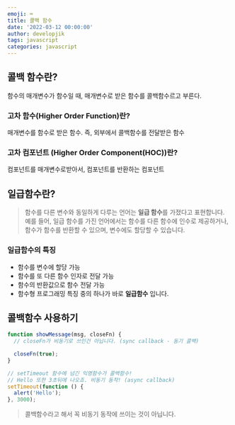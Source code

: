 ```yaml
---
emoji: ⌨
title: 콜백 함수
date: '2022-03-12 00:00:00'
author: developjik
tags: javascript
categories: javascript
---
```


## 콜백 함수란?

함수의 매개변수가 함수일 때, 매개변수로 받은 함수를 콜백함수르고 부른다.

### 고차 함수(Higher Order Function)란?

매개변수를 함수로 받은 함수. 즉, 외부에서 콜백함수를 전달받은 함수

### 고차 컴포넌트 (Higher Order Component(HOC))란?

컴포넌트를 매개변수로받아서, 컴포넌트를 반환하는 컴포넌트

## 일급함수란?

> 함수를 다른 변수와 동일하게 다루는 언어는 **일급 함수**를 가졌다고 표현합니다. 예를 들어, 일급 함수를 가진 언어에서는 함수를 다른 함수에 인수로 제공하거나, 함수가 함수를 반환할 수 있으며, 변수에도 할당할 수 있습니다.

### 일급함수의 특징

- 함수를 변수에 할당 가능
- 함수를 또 다른 함수 인자로 전달 가능
- 함수의 반환값으로 함수 전달 가능
- 함수형 프로그래밍 특징 중의 하나가 바로 **일급함수** 입니다.

## 콜백함수 사용하기

```jsx
function showMessage(msg, closeFn) {
  // closeFn가 비동기로 쓰인건 아닙니다. (sync callback - 동기 콜백)

  closeFn(true);
}
```

```jsx
// setTimeout 함수에 넘긴 익명함수가 콜백함수!
// Hello 또한 3초뒤에 나오죠. 비동기 동작! (async callback)
setTimeout(function () {
  alert('Hello');
}, 3000);
```

> 콜백함수라고 해서 꼭 비동기 동작에 쓰이는 것이 아닙니다.

```toc

```
